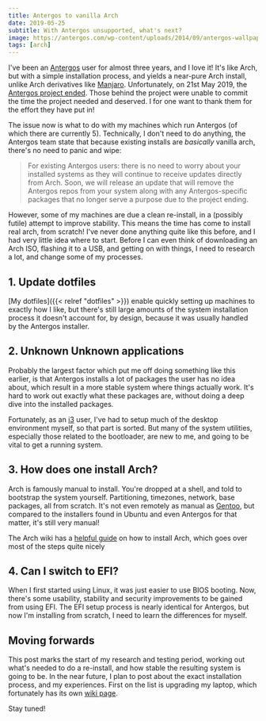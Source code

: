 ```yaml
---
title: Antergos to vanilla Arch
date: 2019-05-25
subtitle: With Antergos unsupported, what's next?
image: https://antergos.com/wp-content/uploads/2014/09/antergos-wallpaper.png
tags: [arch]
---
```


I've been an [Antergos](https://antergos.com/) user for almost three years, and I love it! It's like Arch, but with a simple installation process, and yields a near-pure Arch install, unlike Arch derivatives like [Manjaro](https://manjaro.org/). Unfortunately, on 21st May 2019, the [Antergos project ended](https://antergos.com/blog/antergos-linux-project-ends/). Those behind the project were unable to commit the time the project needed and deserved. I for one want to thank them for the effort they have put in!

The issue now is what to do with my machines which run Antergos (of which there are currently 5). Technically, I don't need to do anything, the Antergos team state that because existing installs are _basically_ vanilla arch, there's no need to panic and wipe:

> For existing Antergos users: there is no need to worry about your installed systems as they will continue to receive updates directly from Arch. Soon, we will release an update that will remove the Antergos repos from your system along with any Antergos-specific packages that no longer serve a purpose due to the project ending.

However, some of my machines are due a clean re-install, in a (possibly futile) attempt to improve stability. This means the time has come to install real arch, from scratch! I've never done anything quite like this before, and I had very little idea where to start. Before I can even think of downloading an Arch ISO, flashing it to a USB, and getting on with things, I need to research a lot, and change some of my processes.

## 1. Update dotfiles

[My dotfiles]({{< relref "dotfiles" >}}) enable quickly setting up machines to exactly how I like, but there's still large amounts of the system installation process it doesn't account for, by design, because it was usually handled by the Antergos installer.

## 2. Unknown Unknown applications

Probably the largest factor which put me off doing something like this earlier, is that Antergos installs a lot of packages the user has no idea about, which result in a more stable system where things actually work. It's hard to work out exactly what these packages are, without doing a deep dive into the installed packages.

Fortunately, as an [i3](https://i3wm.org/) user, I've had to setup much of the desktop environment myself, so that part is sorted. But many of the system utilities, especially those related to the bootloader, are new to me, and going to be vital to get a running system.

## 3. How does one install Arch?

Arch is famously manual to install. You're dropped at a shell, and told to bootstrap the system yourself. Partitioning, timezones, network, base packages, all from scratch. It's not even remotely as manual as [Gentoo](https://www.gentoo.org/), but compared to the installers found in Ubuntu and even Antergos for that matter, it's still very manual!

The Arch wiki has a [helpful guide](https://wiki.archlinux.org/index.php/Installation_guide) on how to install Arch, which goes over most of the steps quite nicely

## 4. Can I switch to EFI?

When I first started using Linux, it was just easier to use BIOS booting. Now, there's some usability, stability and security improvements to be gained from using EFI. The EFI setup process is nearly identical for Antergos, but now I'm installing from scratch, I need to learn the differences for myself.

## Moving forwards

This post marks the start of my research and testing period, working out what's needed to do a re-install, and how stable the resulting system is going to be. In the near future, I plan to post about the exact installation process, and my experiences. First on the list is upgrading my laptop, which fortunately has its own [wiki page](https://wiki.archlinux.org/index.php/Dell_XPS_15).

Stay tuned!
